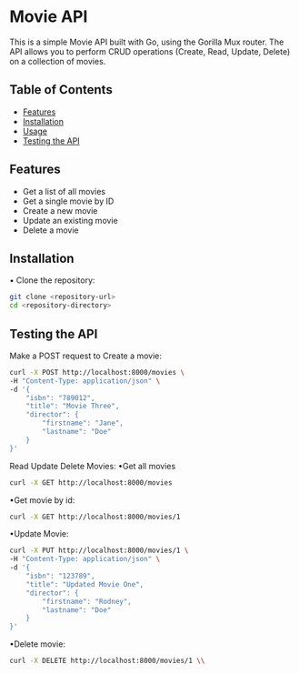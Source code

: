# Movie API

This is a simple Movie API built with Go, using the Gorilla Mux router. The API allows you to perform CRUD operations (Create, Read, Update, Delete) on a collection of movies.

## Table of Contents

- [Features](#features)
- [Installation](#installation)
- [Usage](#usage)
- [Testing the API](#testing-the-api)

## Features

- Get a list of all movies
- Get a single movie by ID
- Create a new movie
- Update an existing movie
- Delete a movie

## Installation

• Clone the repository:

   ```bash
   git clone <repository-url>
   cd <repository-directory>
   ```

## Testing the API

 Make a POST request to Create a movie:

   ```bash
   curl -X POST http://localhost:8000/movies \
   -H "Content-Type: application/json" \
   -d '{
       "isbn": "789012",
       "title": "Movie Three",
       "director": {
           "firstname": "Jane",
           "lastname": "Doe"
       }
   }'
   ```
 Read Update Delete Movies:
   •Get all movies
   ```bash
   curl -X GET http://localhost:8000/movies
   ```
   •Get movie by id:
   ```bash
   curl -X GET http://localhost:8000/movies/1
   ```
   •Update Movie:
   ```bash
   curl -X PUT http://localhost:8000/movies/1 \
   -H "Content-Type: application/json" \
   -d '{
       "isbn": "123789",
       "title": "Updated Movie One",
       "director": {
           "firstname": "Rodney",
           "lastname": "Doe"
       }
   }'
   ```
   •Delete movie:
   ```bash
   curl -X DELETE http://localhost:8000/movies/1 \\
   ```
   
